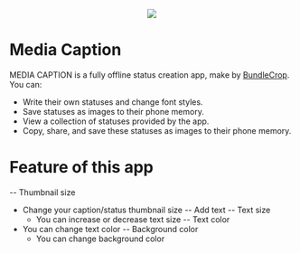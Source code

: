 <p align="center">
  <img src="https://raw.githubusercontent.com/sahariyarahamad/mediacaption/refs/heads/main/ic_logo_round.webp">
</p>

# Media Caption

MEDIA CAPTION is a fully offline status creation app, make by [BundleCrop](https://www.facebook.com/bundlecrop/). You can:
-	Write their own statuses and change font styles.
-	Save statuses as images to their phone memory.
-	View a collection of statuses provided by the app.
-	Copy, share, and save these statuses as images to their phone memory.

# Feature of this app
-- Thumbnail size
- Change your caption/status thumbnail size
-- Add text
-- Text size
  - You can increase or decrease text size
-- Text color
- You can change text color
-- Background color
  - You can change background color
